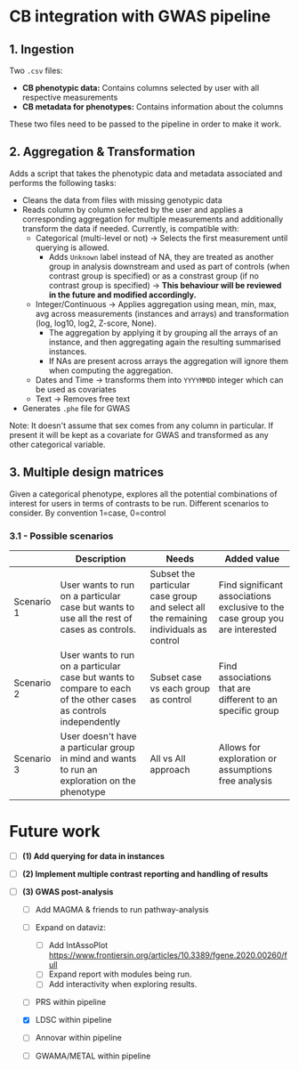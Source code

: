 
# CB integration with GWAS pipeline

## 1. **Ingestion**

Two `.csv` files:
- **CB phenotypic data:** Contains columns selected by user with all respective measurements
- **CB metadata for phenotypes:** Contains information about the columns

These two files need to be passed to the pipeline in order to make it work.

## 2. **Aggregation & Transformation**

Adds a script that takes the phenotypic data and metadata associated and performs the following tasks:
- Cleans the data from files with missing genotypic data
- Reads column by column selected by the user and applies a corresponding aggregation for multiple measurements and additionally transform the data if needed. Currently, is compatible with:
  - Categorical (multi-level or not) -> Selects the first measurement until querying is allowed. 
    - Adds `Unknown` label instead of NA, they are treated as another group in analysis downstream and used as part of controls (when contrast group is specified) or as a constrast group (if no contrast group is specified)  -> **This behaviour will be reviewed in the future and modified accordingly.**
  - Integer/Continuous -> Applies aggregation using mean, min, max, avg across measurements (instances and arrays) and transformation (log, log10, log2, Z-score, None). 
    - The aggregation by applying it by grouping all the arrays of an instance, and then aggregating again the resulting summarised instances.
    - If NAs are present across arrays the aggregation will ignore them when computing the aggregation.
  - Dates and Time -> transforms them into `YYYYMMDD` integer which can be used as covariates
  - Text -> Removes free text
- Generates `.phe` file for GWAS

Note: It doesn't assume that sex comes from any column in particular. If present it will be kept as a covariate for GWAS and transformed as any other categorical variable.

## 3. **Multiple design matrices**

  Given a categorical phenotype, explores all the potential combinations of interest for users in terms of contrasts to be run. Different scenarios to consider. By convention 1=case, 0=control

### 3.1 - Possible scenarios

|| Description | Needs | Added value |
|--|--|--|--|
| Scenario 1 | User wants to run on a particular case but wants to use all the rest of cases as controls. | Subset the particular case group and select all the remaining individuals as control | Find significant associations exclusive to the case group you are interested |
| Scenario 2 | User wants to run on a particular case but wants to compare to each of the other cases as controls independently | Subset case vs each group as control | Find associations that are different to an specific group |
| Scenario 3 | User doesn't have a particular group in mind and wants to run an exploration on the phenotype | All vs All approach | Allows for exploration or assumptions free analysis |


# Future work

- [ ] **(1) Add querying for data in instances**


- [ ] **(2) Implement multiple contrast reporting and handling of results**


- [ ] **(3) GWAS post-analysis**
   - [ ] Add MAGMA & friends to run pathway-analysis
   - [ ] Expand on dataviz: 
      - [ ] Add IntAssoPlot https://www.frontiersin.org/articles/10.3389/fgene.2020.00260/full
      - [ ] Expand report with modules being run.
      - [ ] Add interactivity when exploring results.
   - [ ] PRS within pipeline
   - [x] LDSC within pipeline
   - [ ] Annovar within pipeline
   - [ ] GWAMA/METAL within pipeline


